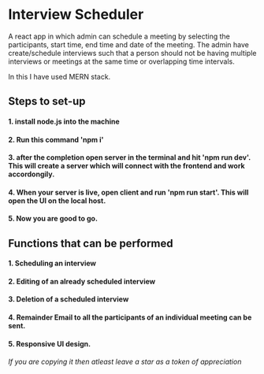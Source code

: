# Interview Scheduler
A react app in which admin can schedule a meeting by selecting the participants, start time, end time and date of the meeting. The admin have create/schedule interviews such that a person should not be having multiple interviews or meetings at the same time or overlapping time intervals.

In this I have used MERN stack.

## Steps to set-up
#### 1. install node.js into the machine
#### 2. Run this command 'npm i'
#### 3. after the completion open server in the terminal and hit 'npm run dev'. This will create a server which will connect with the frontend and work accordongily.
#### 4. When your server is live, open client and run 'npm run start'. This will open the UI on the local host.
#### 5. Now you are good to go.

## Functions that can be performed
#### 1. Scheduling an interview
#### 2. Editing of an already scheduled interview
#### 3. Deletion of a scheduled interview
#### 4. Remainder Email to all the participants of an individual meeting can be sent.
#### 5. Responsive UI design.



###### If you are copying it then atleast leave a star as a token of appreciation
